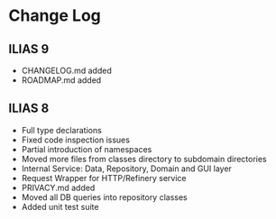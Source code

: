 # Change Log

## ILIAS 9

- CHANGELOG.md added
- ROADMAP.md added

## ILIAS 8

- Full type declarations
- Fixed code inspection issues
- Partial introduction of namespaces
- Moved more files from classes directory to subdomain directories
- Internal Service: Data, Repository, Domain and GUI layer
- Request Wrapper for HTTP/Refinery service
- PRIVACY.md added
- Moved all DB queries into repository classes
- Added unit test suite